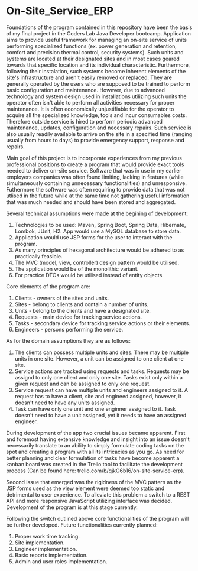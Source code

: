 # On-Site_Service_ERP

Foundations of the program contained in this repository have been the basis of my final project in the Coders Lab Java Developer bootcamp.
Application aims to provide useful framework for managing an on-site service of units performing specialized functions (ex. power generation and retention, comfort and precision thermal control, security systems). Such units and systems are located at their designated sites and in most cases geared towards that specific location and its individual characteristic. Furthermore, following their instalation, such systems become inherent elements of the site's infrastructure and aren't easily removed or replaced. They are generally operated by the users who are supposed to be trained to perform basic configuration and maintenance. However, due to advanced technology and system design used in installations utilizing such units the operator often isn't able to perform all activities necessary for proper maintenance. It is often economically unjustifiable for the operator to acquire all the specialized knowledge, tools and incur consumables costs. Therefore outside service is hired to perform periodic advanced maintenance, updates, configuration and necessary repairs. Such service is also usually readily available to arrive on the site in a specified time (ranging usually from hours to days) to provide emergency support, response and repairs. 

Main goal of this project is to incorporate experiences from my previous professional positions to create a program that would provide exact tools needed to deliver on-site service. Software that was in use in my earlier employers companies was often found limiting, lacking in features (while simultaneously containing unnecessary functionalities) and unresponsive. Futhermore the software was often requiring to provide data that was not utlised in the future while at the same time not gathering useful information that was much needed and should have been stored and aggregated.

Several technical assumptions were made at the begining of development:
1. Technologies to be used: Maven, Spring Boot, Spring Data, Hibernate, Lombok, JUnit, H2. App would use a MySQL database to store data.
2. Application would use JSP forms for the user to interact with the program.
3. As many principles of hexagonal architecture would be adhered to as practically feasible.
4. The MVC (model, view, controller) design pattern would be utilised.
5. The application would be of the monolithic variant.
6. For practice DTOs would be utilised instead of entity objects.

Core elements of the program are:
1. Clients - owners of the sites and units.
2. Sites - belong to clients and contain a number of units.
3. Units - belong to the clients and have a designated site.
4. Requests - main device for tracking service actions. 
5. Tasks - secondary device for tracking service actions or their elements.
6. Engineers - persons performing the service.

As for the domain assumptions they are as follows:
1. The clients can possess multiple units and sites. There may be multiple units in one site. However, a unit can be assigned to one client at one site.
2. Service actions are tracked using requests and tasks. Requests may be assignd to only one client and only one site. Tasks exist only within a given request and can be assigned to only one request.
3. Service request can have multiple units and engineers assigned to it. A request has to have a client, site and engineed assigned, however, it doesn't need to have any units assigned.
4. Task can have only one unit and one enginner assigned to it. Task doesn't need to have a unit assigned, yet it needs to have an assigned engineer.

During development of the app two crucial issues became apparent. First and foremost having extensive knowledge and insight into an issue doesn't necessarily translate to an ability to simply formulate coding tasks on the spot and creating a program with all its intricacies as you go. As need for better planning and clear formulation of tasks have become apparent a kanban board was created in the Trello tool to facilitate the development process (Can be found here: trello.com/b/qjkG6b16/on-site-service-erp).

Second issue that emerged was the rigidness of the MVC pattern as the JSP forms used as the view element were deemed too static and detrimental to user experience. To alleviate this problem a switch to a REST API and more responsive JavaScript utilizing interface was decided. Development of the program is at this stage currently.

Following the switch outlined above core functionalities of the program will be further developed. Future functionalities currently planned:
1. Proper work time tracking.
2. Site implementation.
3. Engineer implementation.
4. Basic reports implementation.
5. Admin and user roles implementation.

